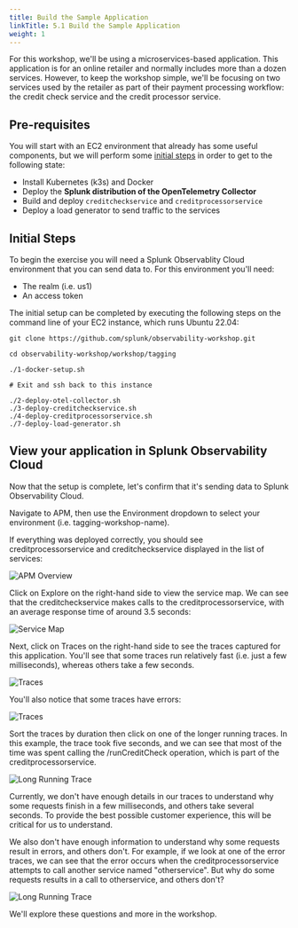 ```yaml
---
title: Build the Sample Application
linkTitle: 5.1 Build the Sample Application
weight: 1
---
```


For this workshop, we'll be using a microservices-based application. This application is for an online retailer and normally includes more than a dozen services.  However, to keep the workshop simple, we'll be focusing on two services used by the retailer as part of their payment processing workflow:  the credit check service and the credit processor service. 

## Pre-requisites
You will start with an EC2 environment that already has some useful components, but we will perform some [initial steps](#initial-steps) in order to get to the following state:
* Install Kubernetes (k3s) and Docker
* Deploy the **Splunk distribution of the OpenTelemetry Collector**
* Build and deploy `creditcheckservice` and `creditprocessorservice`
* Deploy a load generator to send traffic to the services

## Initial Steps
To begin the exercise you will need a Splunk Observablity Cloud environment that you can send data to. For this environment you'll need: 

* The realm (i.e. us1)
* An access token 

The initial setup can be completed by executing the following steps on the command line of your EC2 instance, which runs Ubuntu 22.04: 
```
git clone https://github.com/splunk/observability-workshop.git

cd observability-workshop/workshop/tagging

./1-docker-setup.sh

# Exit and ssh back to this instance

./2-deploy-otel-collector.sh
./3-deploy-creditcheckservice.sh
./4-deploy-creditprocessorservice.sh
./7-deploy-load-generator.sh
```

## View your application in Splunk Observability Cloud 

Now that the setup is complete, let's confirm that it's sending data to Splunk Observability Cloud.

Navigate to APM, then use the Environment dropdown to select your environment (i.e. tagging-workshop-name). 

If everything was deployed correctly, you should see creditprocessorservice and creditcheckservice displayed in the list of services: 

![APM Overview](../images/apm_overview.png)

Click on Explore on the right-hand side to view the service map.  We can see that the creditcheckservice makes calls to the creditprocessorservice, with an average response time of around 3.5 seconds: 

![Service Map](../images/service_map.png)

Next, click on Traces on the right-hand side to see the traces captured for this application. You'll see that some traces run relatively fast (i.e. just a few milliseconds), whereas others take a few seconds.  

![Traces](../images/traces.png)

You'll also notice that some traces have errors: 

![Traces](../images/traces_with_errors.png)

Sort the traces by duration then click on one of the longer running traces. In this example, the trace took five seconds, and we can see that most of the time was spent calling the /runCreditCheck operation, which is part of the creditprocessorservice. 

![Long Running Trace](../images/long_running_trace.png)

Currently, we don't have enough details in our traces to understand why some requests finish in a few milliseconds, and others take several seconds. To provide the best possible customer experience, this will be critical for us to understand. 

We also don't have enough information to understand why some requests result in errors, and others don't. For example, if we look at one of the error traces, we can see that the error occurs when the creditprocessorservice attempts to call another service named "otherservice".  But why do some requests results in a call to otherservice, and others don't? 

![Long Running Trace](../images/error_trace.png)

We'll explore these questions and more in the workshop. 